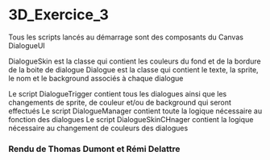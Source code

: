 # 3D_Exercice_3

Tous les scripts lancés au démarrage sont des composants du Canvas DialogueUI

DialogueSkin est la classe qui contient les couleurs du fond et de la bordure de la boite de dialogue
Dialogue est la classe qui contient le texte, la sprite, le nom et le background associés à chaque dialogue

Le script DialogueTrigger contient tous les dialogues ainsi que les changements de sprite, de couleur et/ou de background qui seront effectués
Le script DialogueManager contient toute la logique nécessaire au fonction des dialogues
Le script DialogueSkinCHnager contient la logique nécessaire au changement de couleurs des dialogues

### Rendu de Thomas Dumont et Rémi Delattre